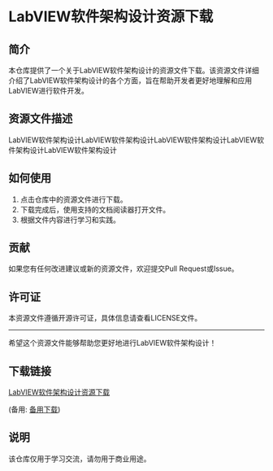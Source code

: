 # LabVIEW软件架构设计资源下载

## 简介

本仓库提供了一个关于LabVIEW软件架构设计的资源文件下载。该资源文件详细介绍了LabVIEW软件架构设计的各个方面，旨在帮助开发者更好地理解和应用LabVIEW进行软件开发。

## 资源文件描述

LabVIEW软件架构设计LabVIEW软件架构设计LabVIEW软件架构设计LabVIEW软件架构设计LabVIEW软件架构设计

## 如何使用

1. 点击仓库中的资源文件进行下载。
2. 下载完成后，使用支持的文档阅读器打开文件。
3. 根据文件内容进行学习和实践。

## 贡献

如果您有任何改进建议或新的资源文件，欢迎提交Pull Request或Issue。

## 许可证

本资源文件遵循开源许可证，具体信息请查看LICENSE文件。

---

希望这个资源文件能够帮助您更好地进行LabVIEW软件架构设计！

## 下载链接
[LabVIEW软件架构设计资源下载](https://pan.quark.cn/s/4140329bf473) 

(备用: [备用下载](https://pan.baidu.com/s/10W7B5RcaIKIGQa12cbbaVQ?pwd=1234))

## 说明

该仓库仅用于学习交流，请勿用于商业用途。
